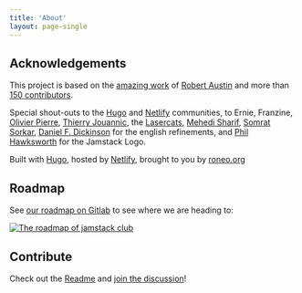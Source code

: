 ```yaml
---
title: 'About'
layout: page-single
---
```


## Acknowledgements

This project is based on the [amazing work](https://www.netlify.com/blog/2019/10/07/how-i-built-jamstackthemes.dev-over-the-weekend/) of [Robert Austin](https://github.com/JugglerX) and more than [150 contributors](https://github.com/RoneoOrg/jamstack.club/graphs/contributors).

Special shout-outs to the [Hugo](https://discourse.gohugo.io/) and [Netlify](https://answers.netlify.com/) communities, to Ernie, Franzine, [Olivier Pierre](https://olivierpierre.net/), [Thierry Jouannic](https://www.linkedin.com/in/thierryjouannic/), the [Lasercats](https://lasercats.fr/), [Mehedi Sharif](https://github.com/mehedi-sharif), [Somrat Sorkar](https://github.com/somratpro), [Daniel F. Dickinson](https://www.wildtechgarden.ca) for the english refinements, and [Phil Hawksworth](https://github.com/philhawksworth) for the Jamstack Logo.

Built with [Hugo](https://gohugo.io/), hosted by [Netlify](https://www.netlify.com/), brought to you by [roneo.org](https://roneo.org/en)


## Roadmap

See [our roadmap on Gitlab](https://gitlab.com/Roneo/jamstack.club/-/boards/3757613) to see where we are heading to:

[![The roadmap of jamstack club](/images/roadmap.jpg)](https://gitlab.com/Roneo/jamstack.club/-/boards/3757613)

## Contribute

Check out the [Readme](https://github.com/RoneoOrg/jamstack.club#readme) and [join the discussion](https://github.com/RoneoOrg/jamstack.club/issues?q=is%3Aissue+is%3Aopen)!